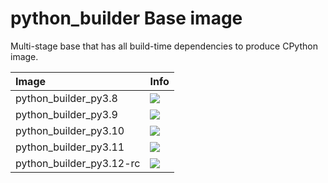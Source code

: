 
# python_builder Base image

Multi-stage base that has all build-time dependencies to produce CPython image.

| Image  | Info |
| :----- | :--- |
| python_builder_py3.8 | [![](https://img.shields.io/docker/pulls/pymor/python_builder_py3.8.svg)](https://hub.docker.com/repository/docker/pymor/python_builder_py3.8 "python_builder mixin") |
| python_builder_py3.9 | [![](https://img.shields.io/docker/pulls/pymor/python_builder_py3.9.svg)](https://hub.docker.com/repository/docker/pymor/python_builder_py3.9 "python_builder mixin") |
| python_builder_py3.10 | [![](https://img.shields.io/docker/pulls/pymor/python_builder_py3.10.svg)](https://hub.docker.com/repository/docker/pymor/python_builder_py3.10 "python_builder mixin") |
| python_builder_py3.11 | [![](https://img.shields.io/docker/pulls/pymor/python_builder_py3.11.svg)](https://hub.docker.com/repository/docker/pymor/python_builder_py3.11 "python_builder mixin") |
| python_builder_py3.12-rc | [![](https://img.shields.io/docker/pulls/pymor/python_builder_py3.12-rc.svg)](https://hub.docker.com/repository/docker/pymor/python_builder_py3.12-rc "python_builder mixin") |
